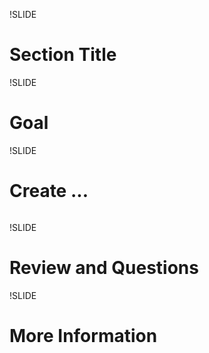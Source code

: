 !SLIDE

# Section Title

!SLIDE

# Goal

!SLIDE

# Create ...

```
```

!SLIDE

# Review and Questions

!SLIDE

# More Information
